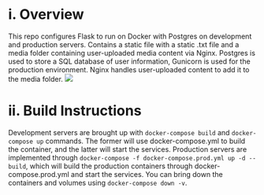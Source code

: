 # i. Overview
   This repo configures Flask to run on Docker with Postgres on development and production servers. Contains a static file with a static .txt file and a media folder containing user-uploaded media content via Nginx. Postgres is used to store a SQL database of user information, Gunicorn is used for the production environment. Nginx handles user-uploaded content to add it to the media folder.
![](https://github.com/amyyu116/flask-on-docker/blob/main/example.gif)

# ii. Build Instructions
   Development servers are brought up with ``docker-compose build`` and ``docker-compose up`` commands. The former will use docker-compose.yml to build the container, and the latter will start the services. Production servers are implemented through ``docker-compose -f docker-compose.prod.yml up -d --build``, which will build the production containers through docker-compose.prod.yml and start the services. You can bring down the containers and volumes using ``docker-compose down -v``. 
